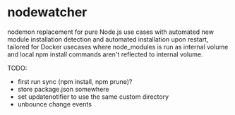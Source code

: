 # nodewatcher

nodemon replacement for pure Node.js use cases with automated new module installation detection
and automated installation upon restart, tailored for Docker usecases where node_modules is run as
internal volume and local npm install commands aren't reflected to internal volume.


TODO:
- first run sync (npm install, npm prune)?
- store package.json somewhere
- set updatenotifier to use the same custom directory
- unbounce change events